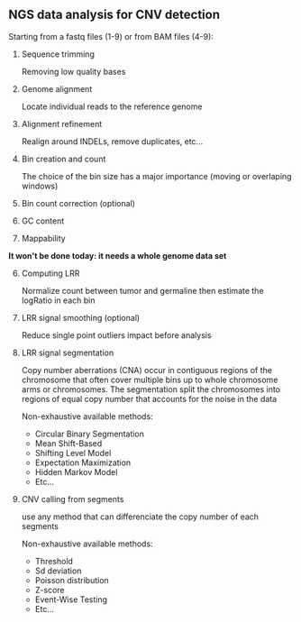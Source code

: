 ## NGS data analysis for CNV detection 

Starting from a fastq files (1-9) or from BAM files (4-9):

1. Sequence trimming

   Removing low quality bases 

2. Genome alignment

   Locate individual reads to the reference genome

3. Alignment refinement

   Realign around INDELs, remove duplicates, etc...

4. Bin creation and count

   The choice of the bin size has a major importance (moving or overlaping windows)

5. Bin count correction (optional)
  1. GC content
  2. Mappability

   **It won't be done today: it needs a whole genome data set**

6. Computing LRR

   Normalize count between tumor and germaline then estimate the logRatio in each bin

7. LRR signal smoothing (optional)

   Reduce single point outliers impact before analysis

8. LRR signal segmentation

   Copy number aberrations (CNA) occur in contiguous regions of the chromosome that often cover multiple bins up to whole chromosome arms or chromosomes. The segmentation split the chromosomes into regions of equal copy number that accounts for the noise in the data

   Non-exhaustive available methods: 
    * Circular Binary Segmentation
    * Mean Shift-Based
    * Shifting Level Model
    * Expectation Maximization
    * Hidden Markov Model
    * Etc...
9. CNV calling from segments

   use any method that can differenciate the copy number of each segments 

   Non-exhaustive available methods: 
    * Threshold
    * Sd deviation
    * Poisson distribution
    * Z-score
    * Event-Wise Testing
    * Etc...